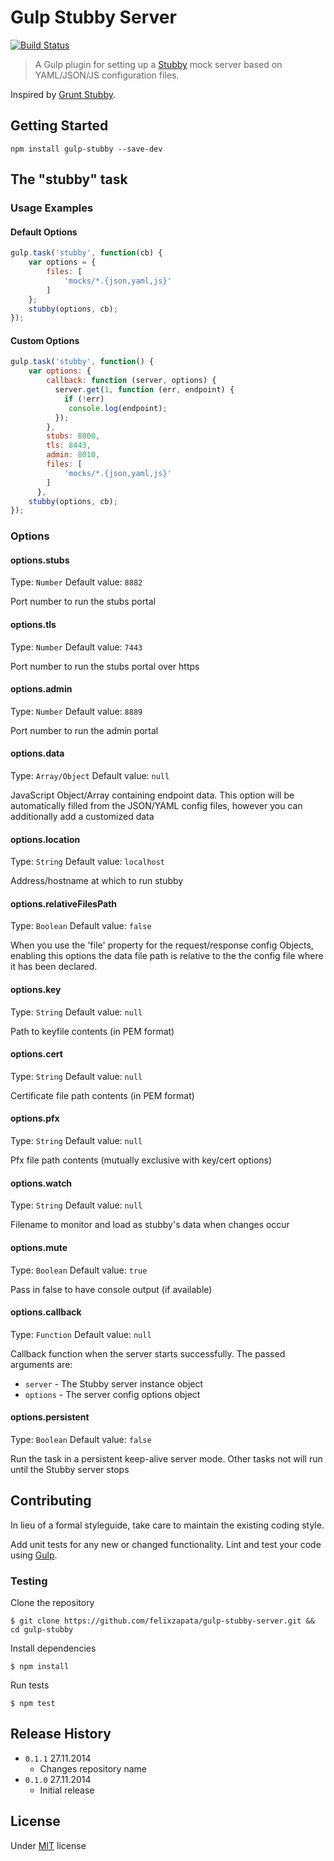 # Gulp Stubby Server

[![Build Status](https://travis-ci.org/felixzapata/gulp-stubby-server.png)](https://travis-ci.org/felixzapata/gulp-stubby-server)

> A Gulp plugin for setting up a [Stubby](https://github.com/mrak/stubby4node) mock server based on YAML/JSON/JS configuration files.

Inspired by [Grunt Stubby](https://github.com/h2non/grunt-stubby).

## Getting Started

```shell
npm install gulp-stubby --save-dev
```

## The "stubby" task

### Usage Examples

#### Default Options

```js
gulp.task('stubby', function(cb) {
    var options = {
        files: [
            'mocks/*.{json,yaml,js}'
        ]
    }; 
    stubby(options, cb);
});
```

#### Custom Options

```js
gulp.task('stubby', function() {
    var options: {
        callback: function (server, options) {
          server.get(1, function (err, endpoint) {
            if (!err)
             console.log(endpoint);
          });
        },
        stubs: 8000,
        tls: 8443,
        admin: 8010,
        files: [
            'mocks/*.{json,yaml,js}'
        ]
      },
    stubby(options, cb);
});
```

### Options

#### options.stubs
Type: `Number`
Default value: `8882`

Port number to run the stubs portal

#### options.tls
Type: `Number`
Default value: `7443`

Port number to run the stubs portal over https

#### options.admin
Type: `Number`
Default value: `8889`

Port number to run the admin portal

#### options.data
Type: `Array/Object`
Default value: `null`

JavaScript Object/Array containing endpoint data.
This option will be automatically filled from the JSON/YAML config files, however you can additionally add a customized data

#### options.location
Type: `String`
Default value: `localhost`

Address/hostname at which to run stubby

#### options.relativeFilesPath
Type: `Boolean`
Default value: `false`

When you use the 'file' property for the request/response config Objects, enabling this options
the data file path is relative to the the config file where it has been declared.

#### options.key
Type: `String`
Default value: `null`

Path to keyfile contents (in PEM format)

#### options.cert
Type: `String`
Default value: `null`

Certificate file path contents (in PEM format)

#### options.pfx
Type: `String`
Default value: `null`

Pfx file path contents (mutually exclusive with key/cert options)

#### options.watch
Type: `String`
Default value: `null`

Filename to monitor and load as stubby's data when changes occur

#### options.mute
Type: `Boolean`
Default value: `true`

Pass in false to have console output (if available)

#### options.callback
Type: `Function`
Default value: `null`

Callback function when the server starts successfully.
The passed arguments are:

* `server` - The Stubby server instance object
* `options` - The server config options object

#### options.persistent
Type: `Boolean`
Default value: `false`

Run the task in a persistent keep-alive server mode. Other tasks not will run until the Stubby server stops

## Contributing

In lieu of a formal styleguide, take care to maintain the existing coding style.

Add unit tests for any new or changed functionality.
Lint and test your code using [Gulp](http://gulpjs.com/).

### Testing

Clone the repository
```shell
$ git clone https://github.com/felixzapata/gulp-stubby-server.git && cd gulp-stubby
```

Install dependencies
```shell
$ npm install
```

Run tests
```shell
$ npm test
```

## Release History
* `0.1.1` 27.11.2014
  - Changes repository name
* `0.1.0` 27.11.2014
  - Initial release

## License

Under [MIT](https://github.com/felixzapata/gulp-stubby/) license

